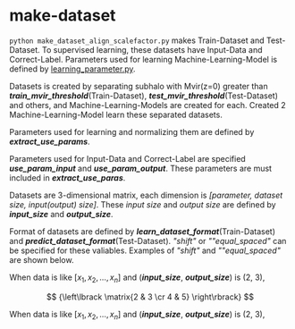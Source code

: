 # make-dataset

`python make_dataset_align_scalefactor.py` makes Train-Dataset and Test-Dataset. To supervised learning, these datasets have Input-Data and Correct-Label. Parameters used for learning Machine-Learning-Model is defined by [learning_parameter.py](/make-dataset/learning_parameter.py).
<br>

Datasets is created by separating subhalo with Mvir(z=0) greater than ***train_mvir_threshold***(Train-Dataset), ***test_mvir_threshold***(Test-Dataset) and others, and Machine-Learning-Models are created for each. Created 2 Machine-Learning-Model learn these separated datasets.

Parameters used for learning and normalizing them are defined by ***extract_use_params***.

Parameters used for Input-Data and Correct-Label are specified ***use_param_input*** and ***use_param_output***.
These parameters are must included in ***extract_use_paras***.

Datasets are 3-dimensional matrix, each dimension is *[parameter, dataset size, input(output) size]*.
These *input size* and *output size* are defined by ***input_size*** and ***output_size***.

Format of datasets are defined by ***learn_dataset_format***(Train-Dataset) and ***predict_dataset_format***(Test-Dataset).
*"shift"* or *""equal_spaced"* can be specified for these valiables. Examples of *"shift"* and *""equal_spaced"* are shown below.

<!-- 1. *"shift"*   -->
When data is like $[x_1, x_2, \dots, x_n]$ and (***input_size***, ***output_size***) is (2, 3),  

$$
{\left\lbrack \matrix{2 & 3 \cr 4 & 5} \right\rbrack}
$$


<!-- 2. *""equal_spaced"*   -->
When data is like $[x_1, x_2, \dots, x_n]$ and (***input_size***, ***output_size***) is (2, 3),  